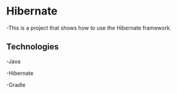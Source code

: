 # Hibernate
-This is a project that shows how to use the Hibernate framework.
## Technologies
-Java

-Hibernate

-Gradle
